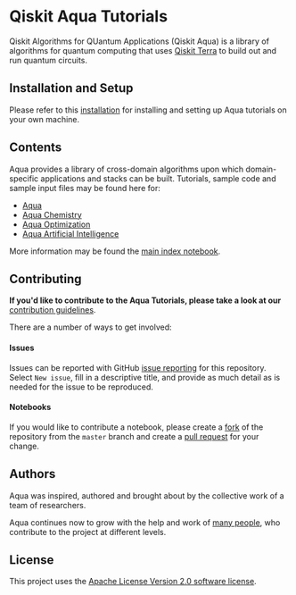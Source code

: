 # Qiskit Aqua Tutorials

Qiskit Algorithms for QUantum Applications (Qiskit Aqua) is a library of algorithms for quantum computing
that uses [Qiskit Terra](https://qiskit.org/terra) to build out and run quantum circuits.

## Installation and Setup

Please refer to this [installation](INSTALL.md) for installing and setting up Aqua tutorials on
your own machine.

## Contents 

Aqua provides a library of cross-domain algorithms upon which domain-specific applications and stacks can be
built. Tutorials, sample code and sample input files may be found here for:

* [Aqua](aqua) 
* [Aqua Chemistry](chemistry) 
* [Aqua Optimization](optimization) 
* [Aqua Artificial Intelligence](artificial_intelligence)

More information may be found the [main index notebook](index.ipynb).

## Contributing

**If you'd like to contribute to the Aqua Tutorials, please take a look at our**
[contribution guidelines](.github/CONTRIBUTING.rst).

There are a number of ways to get involved:

#### Issues
 
Issues can be reported with GitHub [issue reporting](https://github.com/Qiskit/aqua-tutorials/issues) for this
repository. Select `New issue`, fill in a descriptive title, and provide as much detail as is needed for the issue
to be reproduced.

#### Notebooks

If you would like to contribute a notebook, please create a [fork](https://help.github.com/articles/fork-a-repo/) 
of the repository from the `master` branch and create a
 [pull request](https://help.github.com/articles/about-pull-requests/) for your change.


## Authors

Aqua was inspired, authored and brought about by the collective work of a team of researchers.

Aqua continues now to grow with the help and work of [many people](./CONTRIBUTORS.md), who contribute
to the project at different levels.

## License

This project uses the [Apache License Version 2.0 software license](https://www.apache.org/licenses/LICENSE-2.0).
